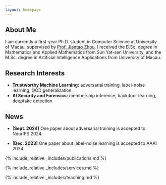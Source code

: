 ```yaml
---
layout: homepage
---
```


## About Me

I am currently a first-year Ph.D. student in Computer Science at University of Macau, supervised by [Prof. Jiantao Zhou](https://www.fst.um.edu.mo/personal/jtzhou/). I received the B.Sc. degree in Mathematics and Applied Mathematics from Sun Yat-sen University, and the M.Sc. degree in Artificial Intelligence Applications from University of Macau.

## Research Interests

- **Trustworthy Machine Learning:** adversarial training, label-noise learning, OOD generalization
- **AI Security and Forensics:** membership inference, backdoor learning, deepfake detection

## News

- **[Sept. 2024]** One paper about adversarial training is accepted to NeurIPS 2024.
<!-- - **[Aug. 2024]** Our team wins the championship at the Global Multimedia Deepfake Detection Challenge (Image Track) on the 2024 Inclusion Conference on the Bund! -->
- **[Dec. 2023]** One paper about label-noise learning is accepted to AAAI 2024.

{% include_relative _includes/publications.md %}

{% include_relative _includes/services.md %}

{% include_relative _includes/teaching.md %}
